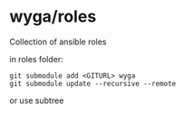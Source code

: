 # wyga/roles

Collection of ansible roles


in roles folder:
```
git submodule add <GITURL> wyga
git submodule update --recursive --remote
```
or use subtree
